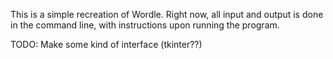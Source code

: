 This is a simple recreation of Wordle. Right now, all input and output is done in the command line, with instructions upon running the program.

TODO: Make some kind of interface (tkinter??)
